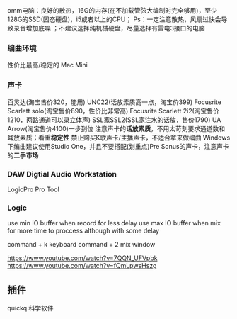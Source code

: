 omm电脑：良好的散热，16G的内存(在不加载管弦大编制时完全够用)，至少128G的SSD(固态硬盘)，i5或者以上的CPU；
 Ps：一定注意散热，风扇过快会导致录音增加底噪
；不建议选择纯机械硬盘，尽量选择有雷电3接口的电脑

### 编曲环境
性价比最高/稳定的 Mac Mini

### 声卡
百灵达(淘宝售价320，能用)
UNC22(话放素质高一点，淘宝价399)
Focusrite Scarlett solo(淘宝售价890，性价比非常高)
Focusrite Scarlett 2i2(淘宝售价1210，两路通道可以录立体声)
SSL家SSL2(SSL家注水的话放，售价1790)
UA Arrow(淘宝售价4100)一步到位
注意声卡的**话放素质**，不用太苛刻要求通道数和耳放素质；看重**稳定性**
禁止购买K歌声卡/主播声卡，不适合拿来做编曲
Windows下编曲建议使用Studio One，并且不要搭配(划重点)Pre Sonus的声卡，注意声卡的**二手市场**


### DAW Digtial Audio Workstation

LogicPro
Pro Tool

[1]: https://www.zhihu.com/question/22591520 "Logic Pro 和 Ableton Live 这两个音频宿主的优缺点分别是什么？"

### Logic

use min IO buffer when record for less delay
use max IO buffer when mix for more time to proccess although with some delay

command + k keyboard
command + 2 mix window

https://www.youtube.com/watch?v=7QQN_UFVpbk
https://www.youtube.com/watch?v=fQmLpwsHszg

## 插件
quickq 科学软件
